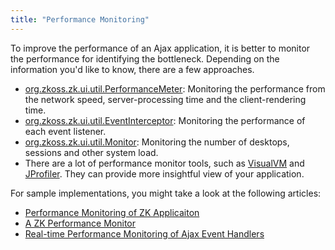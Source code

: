 ```yaml
---
title: "Performance Monitoring"
---
```




To improve the performance of an Ajax application, it is better to
monitor the performance for identifying the bottleneck. Depending on the
information you'd like to know, there are a few approaches.

- [org.zkoss.zk.ui.util.PerformanceMeter](https://www.zkoss.org/javadoc/latest/zk/org/zkoss/zk/ui/util/PerformanceMeter.html):
  Monitoring the performance from the network speed, server-processing
  time and the client-rendering time.
- [org.zkoss.zk.ui.util.EventInterceptor](https://www.zkoss.org/javadoc/latest/zk/org/zkoss/zk/ui/util/EventInterceptor.html):
  Monitoring the performance of each event listener.
- [org.zkoss.zk.ui.util.Monitor](https://www.zkoss.org/javadoc/latest/zk/org/zkoss/zk/ui/util/Monitor.html):
  Monitoring the number of desktops, sessions and other system load.
- There are a lot of performance monitor tools, such as
  [VisualVM](https://visualvm.github.io/) and
  [JProfiler](http://www.ej-technologies.com/products/jprofiler/overview.html).
  They can provide more insightful view of your application.

For sample implementations, you might take a look at the following
articles:

- [Performance Monitoring of ZK Applicaiton](https://www.zkoss.org/wiki/Small_Talks/2009/June/Performance_Monitoring_of_ZK_Applicaiton)
- [A ZK Performance Monitor](https://www.zkoss.org/wiki/Small_Talks/2010/January/A_ZK_Performance_Monitor)
- [Real-time Performance Monitoring of Ajax Event Handlers](https://www.zkoss.org/wiki/Small_Talks/2010/April/Real-time_Performance_Monitoring_of_Ajax_Event_Handlers)
